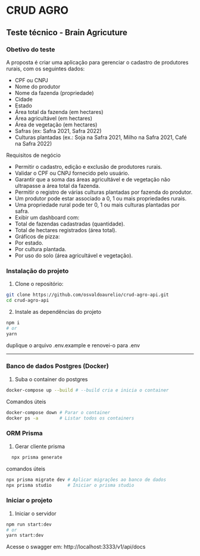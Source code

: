# CRUD AGRO

## Teste técnico - Brain Agricuture

### Obetivo do teste

A proposta é criar uma aplicação para gerenciar o cadastro de produtores rurais, com os seguintes dados:

* CPF ou CNPJ
* Nome do produtor
* Nome da fazenda (propriedade)
* Cidade
* Estado
* Área total da fazenda (em hectares)
* Área agricultável (em hectares)
* Área de vegetação (em hectares)
* Safras (ex: Safra 2021, Safra 2022)
* Culturas plantadas (ex.: Soja na Safra 2021, Milho na Safra 2021, Café na Safra 2022)

Requisitos de negócio

* Permitir o cadastro, edição e exclusão de produtores rurais.
* Validar o CPF ou CNPJ fornecido pelo usuário.
* Garantir que a soma das áreas agricultável e de vegetação não ultrapasse a área total da fazenda.
* Permitir o registro de várias culturas plantadas por fazenda do produtor.
* Um produtor pode estar associado a 0, 1 ou mais propriedades rurais.
* Uma propriedade rural pode ter 0, 1 ou mais culturas plantadas por safra.
* Exibir um dashboard com:
* Total de fazendas cadastradas (quantidade).
* Total de hectares registrados (área total).
* Gráficos de pizza:
* Por estado.
* Por cultura plantada.
* Por uso do solo (área agricultável e vegetação).

### Instalação do projeto

1. Clone o repositório:

```Bash
git clone https://github.com/osvaldoaurelio/crud-agro-api.git
cd crud-agro-api
```

2. Instale as dependências do projeto

```Bash
npm i
# or
yarn

```

duplique o arquivo .env.example e renovei-o para .env

---

### Banco de dados Postgres (Docker)

1. Suba o container do postgres

```Bash
docker-compose up --build # --build cria e inicia o container 
```

Comandos úteis

```Bash
docker-compose down # Parar o container
docker ps -a        # Listar todos os containers
```

### ORM Prisma

1. Gerar cliente prisma

```Bash
  npx prisma generate
```

comandos úteis

```Bash
npx prisma migrate dev # Aplicar migrações ao banco de dados
npx prisma studio      # Iniciar o prisma studio
```

### Iniciar o projeto

1. Iniciar o servidor

```Bash
npm run start:dev
# or
yarn start:dev
```

Acesse o swagger em: http://localhost:3333/v1/api/docs
